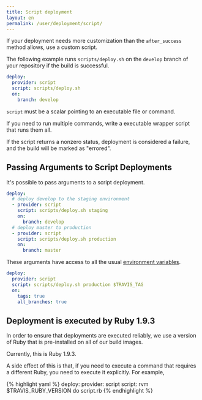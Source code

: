 ```yaml
---
title: Script deployment
layout: en
permalink: /user/deployment/script/
---
```


If your deployment needs more customization than the `after_success` method allows,
use a custom script.

The following example runs `scripts/deploy.sh` on the `develop` branch of your repository if the build is successful.

```yaml
deploy:
  provider: script
  script: scripts/deploy.sh
  on:
    branch: develop
```

`script` must be a scalar pointing to an executable file or command.

If you need to run multiple commands, write a executable wrapper script that runs them all.

If the script returns a nonzero status, deployment is considered
a failure, and the build will be marked as "errored".

## Passing Arguments to Script Deployments

It's possible to pass arguments to a script deployment.

```yaml
deploy:
  # deploy develop to the staging environment
  - provider: script
    script: scripts/deploy.sh staging
    on:
      branch: develop
  # deploy master to production
  - provider: script
    script: scripts/deploy.sh production
    on:
      branch: master
```

These arguments have access to all the usual [environment variables](/user/environment-variables/#Default-Environment-Variables).

```yaml
deploy:
  provider: script
  script: scripts/deploy.sh production $TRAVIS_TAG
  on:
    tags: true
    all_branches: true
```

## Deployment is executed by Ruby 1.9.3

In order to ensure that deployments are executed reliably, we use a version of Ruby that is pre-installed on all of our build images.

Currently, this is Ruby 1.9.3.

A side effect of this is that, if you need to execute a command
that requires a different Ruby, you need to execute it explicitly.
For example,

{% highlight yaml %}
deploy:
  provider: script
  script: rvm $TRAVIS_RUBY_VERSION do script.rb
{% endhighlight %}
